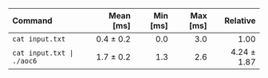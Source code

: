 | Command | Mean [ms] | Min [ms] | Max [ms] | Relative |
|:---|---:|---:|---:|---:|
| `cat input.txt` | 0.4 ± 0.2 | 0.0 | 3.0 | 1.00 |
| `cat input.txt \| ./aoc6` | 1.7 ± 0.2 | 1.3 | 2.6 | 4.24 ± 1.87 |
